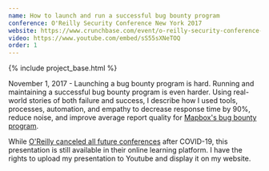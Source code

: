 ```yaml
---
name: How to launch and run a successful bug bounty program
conference: O'Reilly Security Conference New York 2017
website: https://www.crunchbase.com/event/o-reilly-security-conference-2017-20171030
video: https://www.youtube.com/embed/sS55sXNeTOQ
order: 1
---
```


{% include project_base.html %}

November 1, 2017 - Launching a bug bounty program is hard. Running and maintaining a successful bug bounty program is even harder. Using real-world stories of both failure and success, I describe how I used tools, processes, automation, and empathy to decrease response time by 90%, reduce noise, and improve average report quality for [Mapbox's bug bounty program](https://hackerone.com/mapbox?type=team). 

While [O'Reilly canceled all future conferences](https://www.oreilly.com/conferences/) after COVID-19, this presentation is still available in their online learning platform. I have the rights to upload my presentation to Youtube and display it on my website.